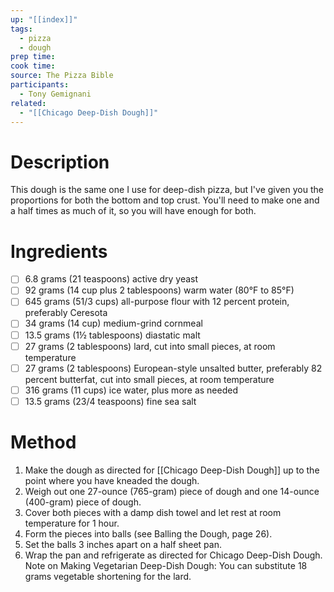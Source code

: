 ```yaml
---
up: "[[index]]"
tags:
  - pizza
  - dough
prep time: 
cook time: 
source: The Pizza Bible
participants:
  - Tony Gemignani
related:
  - "[[Chicago Deep-Dish Dough]]"
---
```

# Description
This dough is the same one I use for deep-dish pizza, but I've given you the proportions for both the bottom and top crust. You'll need to make one and a half times as much of it, so you will have enough for both.

# Ingredients
- [ ] 6.8 grams (21 teaspoons) active dry yeast
- [ ] 92 grams (14 cup plus 2 tablespoons) warm water (80°F to 85°F)
- [ ] 645 grams (51/3 cups) all-purpose flour with 12 percent protein, preferably Ceresota
- [ ] 34 grams (14 cup) medium-grind cornmeal
- [ ] 13.5 grams (1½ tablespoons) diastatic malt
- [ ] 27 grams (2 tablespoons) lard, cut into small pieces, at room temperature
- [ ] 27 grams (2 tablespoons) European-style unsalted butter, preferably 82 percent butterfat, cut into small pieces, at room temperature
- [ ] 316 grams (11 cups) ice water, plus more as needed
- [ ] 13.5 grams (23/4 teaspoons) fine sea salt

# Method
1. Make the dough as directed for [[Chicago Deep-Dish Dough]] up to the point where you have kneaded the dough.
2. Weigh out one 27-ounce (765-gram) piece of dough and one 14-ounce (400-gram) piece of dough.
3. Cover both pieces with a damp dish towel and let rest at room temperature for 1 hour.
4. Form the pieces into balls (see Balling the Dough, page 26).
5. Set the balls 3 inches apart on a half sheet pan.
6. Wrap the pan and refrigerate as directed for Chicago Deep-Dish Dough.
Note on Making Vegetarian Deep-Dish Dough: You can substitute 18 grams vegetable shortening for the lard.